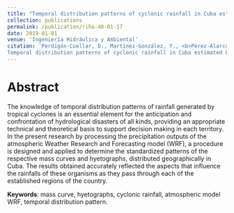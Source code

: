 ```yaml
---
title: "Temporal distribution patterns of cyclonic rainfall in Cuba estimated by WRF model"
collection: publications
permalink: /publication/riha-40-01-17
date: 2019-01-01
venue: 'Ingeniería Hidráulica y Ambiental'
citation: 'Perdigón-Cuellar, D., Martínez-González, Y., <b>Pérez-Alarcón, A.</b>, Ulloa-López, D. R (2019).
Temporal distribution patterns of cyclonic rainfall in Cuba estimated by WRF model.Ingeniería Hidráulica y Ambiental, 40 (1):17–31. http://scielo.sld.cu/scielo.php?pid=S1680-03382019000100017&script=sci_arttext&tlng=pt'
---
```


# Abstract

The knowledge of temporal distribution patterns of rainfall generated by tropical cyclones is an
essential element for the anticipation and confrontation of hydrological disasters of all kinds,
providing an appropriate technical and theoretical basis to support decision making in each
territory. In the present research by processing the precipitation outputs of the atmospheric
Weather Research and Forecasting model (WRF), a procedure is designed and applied to
determine the standardized patterns of the respective mass curves and hyetographs, distributed
geographically in Cuba. The results obtained accurately reflected the aspects that influence the
rainfalls of these organisms as they pass through each of the established regions of the country.




<b>Keywords</b>: mass curve, hyetographs, cyclonic rainfall, atmospheric model WRF, temporal distribution pattern.

